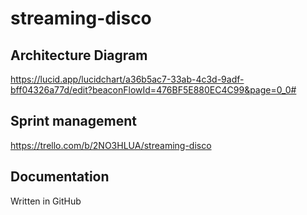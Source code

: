 # streaming-disco

## Architecture Diagram
https://lucid.app/lucidchart/a36b5ac7-33ab-4c3d-9adf-bff04326a77d/edit?beaconFlowId=476BF5E880EC4C99&page=0_0#

## Sprint management
https://trello.com/b/2NO3HLUA/streaming-disco

## Documentation
Written in GitHub
